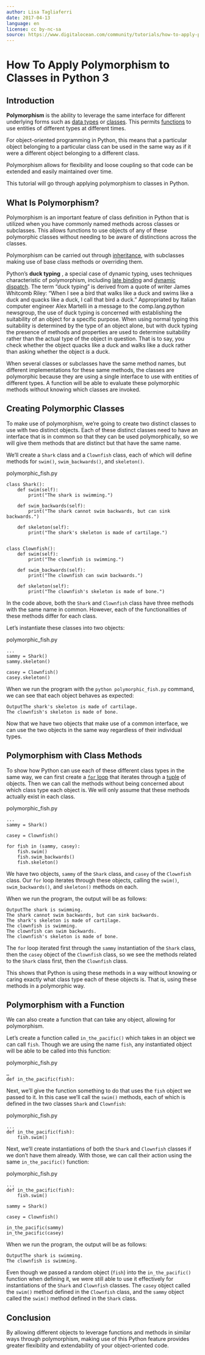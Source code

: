 ```yaml
---
author: Lisa Tagliaferri
date: 2017-04-13
language: en
license: cc by-nc-sa
source: https://www.digitalocean.com/community/tutorials/how-to-apply-polymorphism-to-classes-in-python-3
---
```


# How To Apply Polymorphism to Classes in Python 3

## Introduction

**Polymorphism** is the ability to leverage the same interface for different underlying forms such as [data types](understanding-data-types-in-python-3) or [classes](how-to-construct-classes-and-define-objects-in-python-3). This permits [functions](how-to-define-functions-in-python-3) to use entities of different types at different times.

For object-oriented programming in Python, this means that a particular object belonging to a particular class can be used in the same way as if it were a different object belonging to a different class.

Polymorphism allows for flexibility and loose coupling so that code can be extended and easily maintained over time.

This tutorial will go through applying polymorphism to classes in Python.

## What Is Polymorphism?

Polymorphism is an important feature of class definition in Python that is utilized when you have commonly named methods across classes or subclasses. This allows functions to use objects of any of these polymorphic classes without needing to be aware of distinctions across the classes.

Polymorphism can be carried out through [inheritance](understanding-inheritance-in-python-3), with subclasses making use of base class methods or overriding them.

Python’s **duck typing** , a special case of dynamic typing, uses techniques characteristic of polymorphism, including [late binding](https://en.wikipedia.org/wiki/Late_binding) and [dynamic dispatch](https://en.wikipedia.org/wiki/Dynamic_dispatch). The term “duck typing” is derived from a quote of writer James Whitcomb Riley: “When I see a bird that walks like a duck and swims like a duck and quacks like a duck, I call that bird a duck.” Appropriated by Italian computer engineer Alex Martelli in a message to the comp.lang.python newsgroup, the use of duck typing is concerned with establishing the suitability of an object for a specific purpose. When using normal typing this suitability is determined by the type of an object alone, but with duck typing the presence of methods and properties are used to determine suitability rather than the actual type of the object in question. That is to say, you check whether the object quacks like a duck and walks like a duck rather than asking whether the object _is_ a duck.

When several classes or subclasses have the same method names, but different implementations for these same methods, the classes are polymorphic because they are using a single interface to use with entities of different types. A function will be able to evaluate these polymorphic methods without knowing which classes are invoked.

## Creating Polymorphic Classes

To make use of polymorphism, we’re going to create two distinct classes to use with two distinct objects. Each of these distinct classes need to have an interface that is in common so that they can be used polymorphically, so we will give them methods that are distinct but that have the same name.

We’ll create a `Shark` class and a `Clownfish` class, each of which will define methods for `swim()`, `swim_backwards()`, and `skeleton()`.

polymorphic\_fish.py

    class Shark():
        def swim(self):
            print("The shark is swimming.")
    
        def swim_backwards(self):
            print("The shark cannot swim backwards, but can sink backwards.")
    
        def skeleton(self):
            print("The shark's skeleton is made of cartilage.")
    
    
    class Clownfish():
        def swim(self):
            print("The clownfish is swimming.")
    
        def swim_backwards(self):
            print("The clownfish can swim backwards.")
    
        def skeleton(self):
            print("The clownfish's skeleton is made of bone.")

In the code above, both the `Shark` and `Clownfish` class have three methods with the same name in common. However, each of the functionalities of these methods differ for each class.

Let’s instantiate these classes into two objects:

polymorphic\_fish.py

    ...
    sammy = Shark()
    sammy.skeleton()
    
    casey = Clownfish()
    casey.skeleton()

When we run the program with the `python polymorphic_fish.py` command, we can see that each object behaves as expected:

    OutputThe shark's skeleton is made of cartilage.
    The clownfish's skeleton is made of bone.

Now that we have two objects that make use of a common interface, we can use the two objects in the same way regardless of their individual types.

## Polymorphism with Class Methods

To show how Python can use each of these different class types in the same way, we can first create a [`for` loop](how-to-construct-for-loops-in-python-3) that iterates through a [tuple](understanding-tuples-in-python-3) of objects. Then we can call the methods without being concerned about which class type each object is. We will only assume that these methods actually exist in each class.

polymorphic\_fish.py

    ...
    sammy = Shark()
    
    casey = Clownfish()
    
    for fish in (sammy, casey):
        fish.swim()
        fish.swim_backwards()
        fish.skeleton()

We have two objects, `sammy` of the `Shark` class, and `casey` of the `Clownfish` class. Our `for` loop iterates through these objects, calling the `swim()`, `swim_backwards()`, and `skeleton()` methods on each.

When we run the program, the output will be as follows:

    OutputThe shark is swimming.
    The shark cannot swim backwards, but can sink backwards.
    The shark's skeleton is made of cartilage.
    The clownfish is swimming.
    The clownfish can swim backwards.
    The clownfish's skeleton is made of bone.

The `for` loop iterated first through the `sammy` instantiation of the `Shark` class, then the `casey` object of the `Clownfish` class, so we see the methods related to the `Shark` class first, then the `Clownfish` class.

This shows that Python is using these methods in a way without knowing or caring exactly what class type each of these objects is. That is, using these methods in a polymorphic way.

## Polymorphism with a Function

We can also create a function that can take any object, allowing for polymorphism.

Let’s create a function called `in_the_pacific()` which takes in an object we can call `fish`. Though we are using the name `fish`, any instantiated object will be able to be called into this function:

polymorphic\_fish.py

    …
    def in_the_pacific(fish):

Next, we’ll give the function something to do that uses the `fish` object we passed to it. In this case we’ll call the `swim()` methods, each of which is defined in the two classes `Shark` and `Clownfish`:

polymorphic\_fish.py

    ...
    def in_the_pacific(fish):
        fish.swim()

Next, we’ll create instantiations of both the `Shark` and `Clownfish` classes if we don’t have them already. With those, we can call their action using the same `in_the_pacific()` function:

polymorphic\_fish.py

    ...
    def in_the_pacific(fish):
        fish.swim()
    
    sammy = Shark()
    
    casey = Clownfish()
    
    in_the_pacific(sammy)
    in_the_pacific(casey)

When we run the program, the output will be as follows:

    OutputThe shark is swimming.
    The clownfish is swimming.

Even though we passed a random object (`fish`) into the `in_the_pacific()` function when defining it, we were still able to use it effectively for instantiations of the `Shark` and `Clownfish` classes. The `casey` object called the `swim()` method defined in the `Clownfish` class, and the `sammy` object called the `swim()` method defined in the `Shark` class.

## Conclusion

By allowing different objects to leverage functions and methods in similar ways through polymorphism, making use of this Python feature provides greater flexibility and extendability of your object-oriented code.
